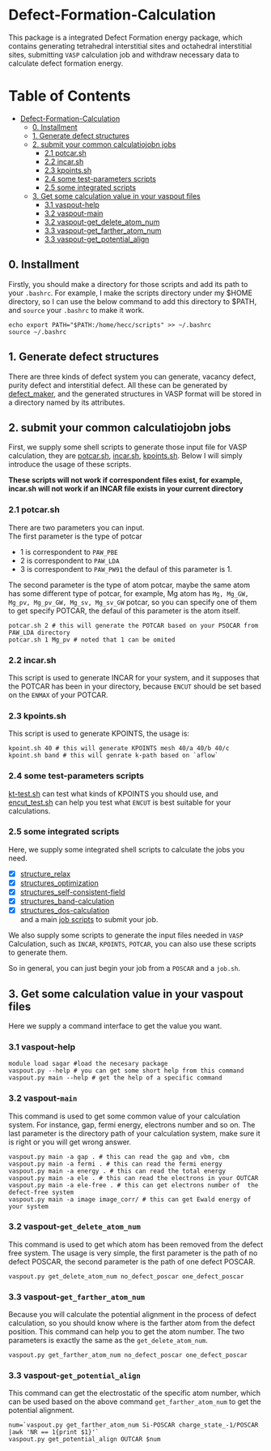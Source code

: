 # Defect-Formation-Calculation

This package is a integrated Defect Formation energy package, which contains generating tetrahedral interstitial sites and  octahedral interstitial sites, submitting `VASP` calculation job and withdraw necessary data to calculate defect formation energy.


Table of Contents
=================

   * [Defect-Formation-Calculation](#defect-formation-calculation)
      * [0. Installment](#0-installment)
      * [1. Generate defect structures](#1-generate-defect-structures)
      * [2. submit your common calculatiojobn jobs](#2-submit-your-common-calculatiojobn-jobs)
         * [2.1 potcar.sh](#21-potcarsh)
         * [2.2 incar.sh](#22-incarsh)
         * [2.3 kpoints.sh](#23-kpointssh)
         * [2.4 some test-parameters scripts](#24-some-test-parameters-scripts)
         * [2.5 some integrated scripts](#25-some-integrated-scripts)
      * [3. Get some calculation value in your vaspout files](#3-get-some-calculation-value-in-your-vaspout-files)
         * [3.1 vaspout-help](#31-vaspout-help)
         * [3.2 vaspout-main](#32-vaspout-main)
         * [3.2 vaspout-get_delete_atom_num](#32-vaspout-get_delete_atom_num)
         * [3.3 vaspout-get_farther_atom_num](#33-vaspout-get_farther_atom_num)
         * [3.3 vaspout-get_potential_align](#33-vaspout-get_potential_align)




## 0. Installment
Firstly, you should make a directory for those scripts and add its path to your `.bashrc`. For example, I make the scripts directory under my $HOME directory, so I can use the below command to add this directory to $PATH, and `source` your `.bashrc` to make it work.
```shell
echo export PATH="$PATH:/home/hecc/scripts" >> ~/.bashrc
source ~/.bashrc
```

## 1. Generate defect structures

There are three kinds of defect system you can generate, vacancy defect, purity defect and interstitial defect. All these can be generated by [defect_maker](./defect_maker.py), and the generated structures in VASP format will be stored in a directory named by its attributes.



## 2. submit your common calculatiojobn jobs

First, we supply some shell scripts to generate those input file for VASP calculation, they are [potcar.sh](./common_calculation_shell/potcar.sh), [incar.sh](./common_calculation_shell/incar.sh), [kpoints.sh](./common_calculation_shell/kpoints.sh). Below I will simply introduce the usage of these scripts.

__These scripts will not work if correspondent files exist, for example, incar.sh will not work if an INCAR file exists in your current directory__

### 2.1 potcar.sh
There are two parameters you can input. <br >
The first parameter is the type of potcar
* 1 is correspondent to `PAW_PBE`
*  2 is correspondent to `PAW_LDA`
* 3 is correspondent to `PAW_PW91`
the defaul of this parameter is 1.


The second parameter is the type of atom potcar, maybe the same atom has some different type of potcar, for example, Mg atom has `Mg, Mg_GW, Mg_pv, Mg_pv_GW, Mg_sv, Mg_sv_GW` potcar, so you can specify one of them to get specify POTCAR, the defaul of this parameter is the atom itself.
```shell
potcar.sh 2 # this will generate the POTCAR based on your PSOCAR from  PAW_LDA directory
potcar.sh 1 Mg_pv # noted that 1 can be omited
```

### 2.2 incar.sh
This script is used to generate INCAR for your system, and it supposes that the POTCAR has been in your directory, because `ENCUT` should be set based on the `ENMAX` of your POTCAR.

### 2.3 kpoints.sh
This script is used to generate KPOINTS, the usage is:
```shell
kpoint.sh 40 # this will generate KPOINTS mesh 40/a 40/b 40/c
kpoint.sh band # this will genrate k-path based on `aflow`
```

### 2.4 some test-parameters scripts

[kt-test.sh](./parameter_test_shell/kp_test.sh) can test what kinds of KPOINTS you should use, and [encut_test.sh](./parameter_test_shell/encut_test.sh) can help you test what `ENCUT` is best suitable for your calculations.


### 2.5 some integrated scripts

Here, we supply some integrated shell scripts to calculate the jobs you need.<br />
- [x] [structure_relax](./common_calculation_shell/stru_relax.sh)<br />
- [x] [structures_optimization](./common_calculation_shell/stru_optimization.sh)<br />
- [x] [structures_self-consistent-field](./common_calculation_shell/stru_scf.sh)<br />
- [x] [structures_band-calculation](./common_calculation_shell/stru_band.sh)<br />
- [x] [structures_dos-calculation](./common_calculation_shell/stru_dos.sh)<br />
and a main [job scripts](./common_calculation_shell/job.sh) to submit your job.

We also supply some scripts to generate the input files needed in `VASP` Calculation, such as `INCAR`, `KPOINTS`, `POTCAR`, you can also use these  scripts to generate them.

So in general, you can just begin your job from a `POSCAR` and a `job.sh`.

## 3. Get some calculation value in your vaspout files

Here we supply a command interface to get the value you want.

### 3.1 vaspout-help
```shell
module load sagar #load the necesary package
vaspout.py --help # you can get some short help from this command
vaspout.py main --help # get the help of a specific command  
```

### 3.2 vaspout-`main`
This command is used to get some common value of your calculation system. For instance, gap, fermi energy, electrons number and so on.
The last parameter is the directory path of your calculation system, make sure it is right or you will get wrong answer.
```shell
vaspout.py main -a gap . # this can read the gap and vbm, cbm
vaspout.py main -a fermi . # this can read the fermi energy
vaspout.py main -a energy . # this can read the total energy
vaspout.py main -a ele . # this can read the electrons in your OUTCAR
vaspout.py main -a ele-free . # this can get electrons number of  the defect-free system
vaspout.py main -a image image_corr/ # this can get Ewald energy of your system
```

### 3.2 vaspout-`get_delete_atom_num`
This command is used to get which atom has been removed from the defect free system. The usage is very simple, the first parameter is the path of no defect POSCAR, the second parameter is the path of one defect POSCAR.
```shell
vaspout.py get_delete_atom_num no_defect_poscar one_defect_poscar
```

### 3.3 vaspout-`get_farther_atom_num`
Because you will calculate the potential alignment in the process of defect calculation, so you should know where is the farther atom from the defect position. This command can help you to get the atom number.
The two parameters is exactly the same as the `get_delete_atom_num`.
```shell
vaspout.py get_farther_atom_num no_defect_poscar one_defect_poscar
```

### 3.3 vaspout-`get_potential_align`
This command can get the electrostatic of the specific atom number, which can be used based on the above command `get_farther_atom_num` to get the potential alignment.
```shell
num=`vaspout.py get_farther_atom_num Si-POSCAR charge_state_-1/POSCAR |awk 'NR == 1{print $1}'`
vaspout.py get_potential_align OUTCAR $num
```
